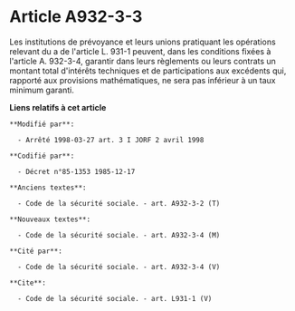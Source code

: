 # Article A932-3-3

Les institutions de prévoyance et leurs unions pratiquant les opérations relevant du a de l'article L. 931-1 peuvent, dans
les conditions fixées à l'article A. 932-3-4, garantir dans leurs règlements ou leurs contrats un montant total d'intérêts
techniques et de participations aux excédents qui, rapporté aux provisions mathématiques, ne sera pas inférieur à un taux
minimum garanti.

**Liens relatifs à cet article**

	**Modifié par**:

	  - Arrêté 1998-03-27 art. 3 I JORF 2 avril 1998

	**Codifié par**:

	  - Décret n°85-1353 1985-12-17

	**Anciens textes**:

	  - Code de la sécurité sociale. - art. A932-3-2 (T)

	**Nouveaux textes**:

	  - Code de la sécurité sociale. - art. A932-3-4 (M)

	**Cité par**:

	  - Code de la sécurité sociale. - art. A932-3-4 (V)

	**Cite**:

	  - Code de la sécurité sociale. - art. L931-1 (V)

